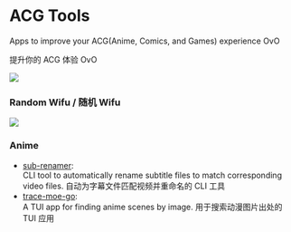 # ACG Tools
Apps to improve your ACG(Anime, Comics, and Games) experience OvO

提升你的 ACG 体验 OvO

<!-- 
  If you prefer to use your own Moe-Counter
  please refer to the tutorial 
  in its original repo: https://github.com/journey-ad/Moe-Counter
  and deploy it to the Replit or Glitch
-->
![](https://political-capable-roll.glitch.me/get/@acgtoolsprofile?theme=rule34)

### Random Wifu / 随机 Wifu
![](https://waifu.vercel.app/sfw/random)

### Anime
- [sub-renamer](https://github.com/acgtools/sub-renamer):   
CLI tool to automatically rename subtitle files to match corresponding video files. 自动为字幕文件匹配视频并重命名的 CLI 工具
- [trace-moe-go](https://github.com/acgtools/trace-moe-go):  
A TUI app for finding anime scenes by image. 用于搜索动漫图片出处的 TUI 应用
